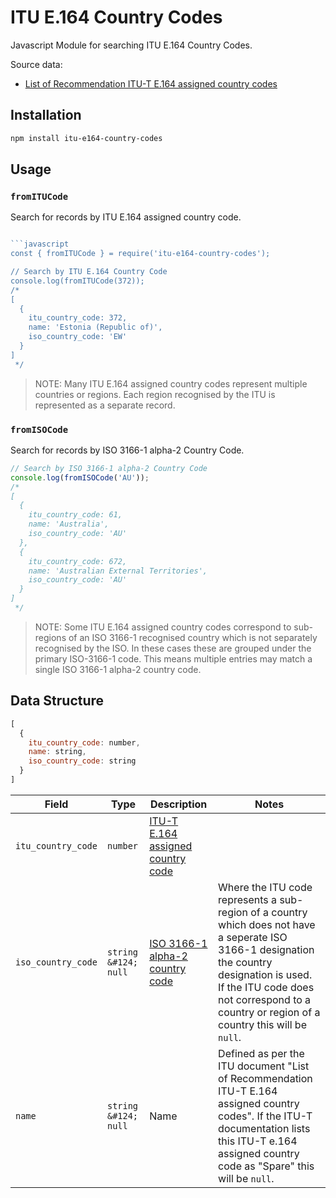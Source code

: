 # ITU E.164 Country Codes

Javascript Module for searching ITU E.164 Country Codes.

Source data:
- [List of Recommendation ITU-T E.164 assigned country codes](https://www.itu.int/pub/T-SP-E.164D)

## Installation

```bash
npm install itu-e164-country-codes
```

## Usage

### `fromITUCode`

Search for records by ITU E.164 assigned country code.

```javascript 

```javascript
const { fromITUCode } = require('itu-e164-country-codes');

// Search by ITU E.164 Country Code
console.log(fromITUCode(372));
/*
[
  {
    itu_country_code: 372,
    name: 'Estonia (Republic of)',
    iso_country_code: 'EW'
  }
]
 */
```

> NOTE: Many ITU E.164 assigned country codes represent multiple countries or regions. Each region recognised by the ITU
> is represented as a separate record.

### `fromISOCode`

Search for records by ISO 3166-1 alpha-2 Country Code.

```javascript
// Search by ISO 3166-1 alpha-2 Country Code
console.log(fromISOCode('AU'));
/*
[
  {
    itu_country_code: 61,
    name: 'Australia',
    iso_country_code: 'AU'
  },
  {
    itu_country_code: 672,
    name: 'Australian External Territories',
    iso_country_code: 'AU'
  }
]
 */
```

> NOTE: Some ITU E.164 assigned country codes correspond to sub-regions of an ISO 3166-1 recognised country which is not
> separately recognised by the ISO. In these cases these are grouped under the primary ISO-3166-1 code. This means 
> multiple entries may match a single ISO 3166-1 alpha-2 country code.

## Data Structure

```javascript
[
  {
    itu_country_code: number,
    name: string,
    iso_country_code: string
  }
]
```

| Field              | Type                  | Description                                                                         | Notes                                                                                                                                                                                                                                       |
|--------------------|-----------------------|-------------------------------------------------------------------------------------|---------------------------------------------------------------------------------------------------------------------------------------------------------------------------------------------------------------------------------------------|
| `itu_country_code` | `number`              | [ITU-T E.164 assigned country code](https://en.wikipedia.org/wiki/E.164)            |                                                                                                                                                                                                                                             |
| `iso_country_code` | `string &#124; null`  | [ISO 3166-1 alpha-2 country code](https://en.wikipedia.org/wiki/ISO_3166-1_alpha-2) | Where the ITU code represents a sub-region of a country which does not have a seperate ISO 3166-1 designation the country designation is used. If the ITU code does not correspond to a country or region of a country this will be `null`. |
| `name`             | `string  &#124; null` | Name                                                                                | Defined as per the ITU document "List of Recommendation ITU-T E.164 assigned country codes". If the ITU-T documentation lists this ITU-T e.164 assigned country code as "Spare" this will be `null`.                                        |





